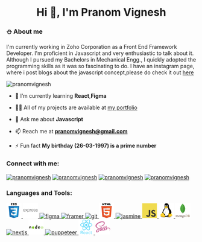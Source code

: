 <h1 align="center">Hi 👋, I'm Pranom Vignesh</h1>


### :snowman:  About me

I'm currently working in Zoho Corporation as a Front End Framework Developer. I'm proficient in Javascript and very enthusiastic to talk about it. Although I pursued my Bachelors in Mechanical Engg., I quickly adopted the programming skills as it was so fascinating to do. I have an instagram page, where i post blogs about the javascript concept,please do check it out [here](https://www.instagram.com/javascript.enthusiast/)

<p align="left"> <img src="https://komarev.com/ghpvc/?username=pranomvignesh&label=My%20Profile%20views&color=5b8dec&style=flat-square" alt="pranomvignesh" /> </p>

<!-- <p align="left"> <a href="https://github.com/ryo-ma/github-profile-trophy"><img src="https://github-profile-trophy.vercel.app/?username=pranomvignesh" alt="pranomvignesh" /></a> </p> -->


- 🌱 I’m currently learning **React**,**Figma**

- 👨‍💻 All of my projects are available at [my portfolio](http://pranomvignesh.vercel.app)

- 💬 Ask me about **Javascript**

- 📫 Reach me at **pranomvignesh@gmail.com**

- ⚡ Fun fact **My birthday (26-03-1997) is a prime number**

<h3 align="left">Connect with me:</h3>
<p align="left">
<a href="https://codepen.io/pranomvignesh" target="blank"><img align="center" src="https://raw.githubusercontent.com/rahuldkjain/github-profile-readme-generator/master/src/images/icons/Social/codepen.svg" alt="pranomvignesh" height="30" width="40" /></a>
<a href="https://dev.to/pranomvignesh" target="blank"><img align="center" src="https://cdn.jsdelivr.net/npm/simple-icons@3.0.1/icons/dev-dot-to.svg" alt="pranomvignesh" height="30" width="40" /></a>
<a href="https://twitter.com/pranomvignesh" target="blank"><img align="center" src="https://raw.githubusercontent.com/rahuldkjain/github-profile-readme-generator/master/src/images/icons/Social/twitter.svg" alt="pranomvignesh" height="30" width="40" /></a>
<a href="https://linkedin.com/in/pranomvignesh" target="blank"><img align="center" src="https://raw.githubusercontent.com/rahuldkjain/github-profile-readme-generator/master/src/images/icons/Social/linked-in-alt.svg" alt="pranomvignesh" height="30" width="40" /></a>
</p>

<h3 align="left">Languages and Tools:</h3>
<p align="left"> <a href="https://www.w3schools.com/css/" target="_blank"> <img src="https://raw.githubusercontent.com/devicons/devicon/master/icons/css3/css3-original-wordmark.svg" alt="css3" width="40" height="40"/> </a> <a href="https://expressjs.com" target="_blank"> <img src="https://raw.githubusercontent.com/devicons/devicon/master/icons/express/express-original-wordmark.svg" alt="express" width="40" height="40"/> </a> <a href="https://www.figma.com/" target="_blank"> <img src="https://www.vectorlogo.zone/logos/figma/figma-icon.svg" alt="figma" width="40" height="40"/> </a> <a href="https://www.framer.com/" target="_blank"> <img src="https://www.vectorlogo.zone/logos/framer/framer-icon.svg" alt="framer" width="40" height="40"/> </a> <a href="https://git-scm.com/" target="_blank"> <img src="https://www.vectorlogo.zone/logos/git-scm/git-scm-icon.svg" alt="git" width="40" height="40"/> </a> <a href="https://www.w3.org/html/" target="_blank"> <img src="https://raw.githubusercontent.com/devicons/devicon/master/icons/html5/html5-original-wordmark.svg" alt="html5" width="40" height="40"/> </a> <a href="https://jasmine.github.io/" target="_blank"> <img src="https://www.vectorlogo.zone/logos/jasmine/jasmine-icon.svg" alt="jasmine" width="40" height="40"/> </a> <a href="https://developer.mozilla.org/en-US/docs/Web/JavaScript" target="_blank"> <img src="https://raw.githubusercontent.com/devicons/devicon/master/icons/javascript/javascript-original.svg" alt="javascript" width="40" height="40"/> </a> <a href="https://www.linux.org/" target="_blank"> <img src="https://raw.githubusercontent.com/devicons/devicon/master/icons/linux/linux-original.svg" alt="linux" width="40" height="40"/> </a> <a href="https://www.mongodb.com/" target="_blank"> <img src="https://raw.githubusercontent.com/devicons/devicon/master/icons/mongodb/mongodb-original-wordmark.svg" alt="mongodb" width="40" height="40"/> </a> <a href="https://nextjs.org/" target="_blank"> <img src="https://cdn.worldvectorlogo.com/logos/nextjs-3.svg" alt="nextjs" width="40" height="40"/> </a> <a href="https://nodejs.org" target="_blank"> <img src="https://raw.githubusercontent.com/devicons/devicon/master/icons/nodejs/nodejs-original-wordmark.svg" alt="nodejs" width="40" height="40"/> </a> <a href="https://github.com/puppeteer/puppeteer" target="_blank"> <img src="https://www.vectorlogo.zone/logos/pptrdev/pptrdev-official.svg" alt="puppeteer" width="40" height="40"/> </a> <a href="https://reactjs.org/" target="_blank"> <img src="https://raw.githubusercontent.com/devicons/devicon/master/icons/react/react-original-wordmark.svg" alt="react" width="40" height="40"/> </a> <a href="https://sass-lang.com" target="_blank"> <img src="https://raw.githubusercontent.com/devicons/devicon/master/icons/sass/sass-original.svg" alt="sass" width="40" height="40"/> </a> </p>


<!-- <h3>&nbsp;<img align="center" src="https://github-readme-stats.vercel.app/api?username=pranomvignesh&show_icons=true&theme=dark&locale=en" alt="pranomvignesh" /></h3>


<h3>
  &nbsp;<img align="center" src="http://github-readme-streak-stats.herokuapp.com?user=Pranomvignesh&theme=blueberry"/>
</h3>
 -->

<!-- ![Alt text](https://spotify-recently-played-readme.vercel.app/api?user=31n465dgmt222cyo6riqhapjnh6m) -->

